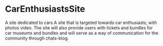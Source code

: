 # CarEnthusiastsSite
A site dedicated to cars
A site that is targeted towards car enthusiasts, with photos video. 
The site will also provide users with tickets and bundles for car museums and bundles and will serve as a way of communication for the community through chats-blog.

